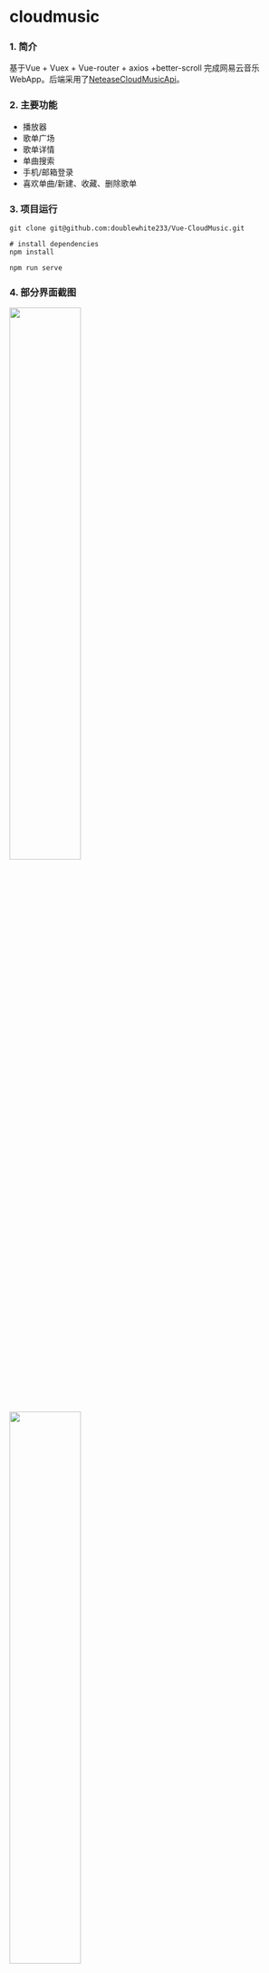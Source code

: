 # cloudmusic

### 1.  简介

基于Vue + Vuex + Vue-router + axios +better-scroll 完成网易云音乐WebApp。后端采用了[NeteaseCloudMusicApi](https://github.com/Binaryify/NeteaseCloudMusicApi)。

### 2. 主要功能

* 播放器
* 歌单广场
* 歌单详情
* 单曲搜索
* 手机/邮箱登录
* 喜欢单曲/新建、收藏、删除歌单

### 3. 项目运行

```
git clone git@github.com:doublewhite233/Vue-CloudMusic.git

# install dependencies
npm install

npm run serve
```

### 4. 部分界面截图

<img src="https://github.com/doublewhite233/Vue-CloudMusic/blob/master/src/assets/screenshot/1.png" width="50%">

<img src="https://github.com/doublewhite233/Vue-CloudMusic/blob/master/src/assets/screenshot/2.png" width="50%">

<img src="https://github.com/doublewhite233/Vue-CloudMusic/blob/master/src/assets/screenshot/3.png" width="50%">

<img src="https://github.com/doublewhite233/Vue-CloudMusic/blob/master/src/assets/screenshot/4.png" width="50%">

<img src="https://github.com/doublewhite233/Vue-CloudMusic/blob/master/src/assets/screenshot/5.png" width="50%">

<img src="https://github.com/doublewhite233/Vue-CloudMusic/blob/master/src/assets/screenshot/6.png" width="50%">

<img src="https://github.com/doublewhite233/Vue-CloudMusic/blob/master/src/assets/screenshot/7.png" width="50%">

<img src="https://github.com/doublewhite233/Vue-CloudMusic/blob/master/src/assets/screenshot/8.png" width="50%">

<img src="https://github.com/doublewhite233/Vue-CloudMusic/blob/master/src/assets/screenshot/9.png" width="50%">
